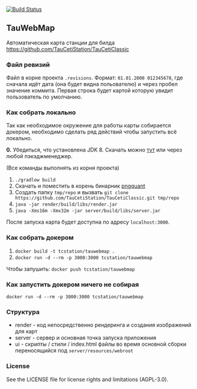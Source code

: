 [![Build Status](https://travis-ci.org/TauCetiStation/TauWebMap.svg?branch=master)](https://travis-ci.org/TauCetiStation/TauWebMap)

## TauWebMap
Автоматическая карта станции для билда https://github.com/TauCetiStation/TauCetiClassic

### Файл ревизий
Файл в корне проекта `.revisions`. Формат: `01.01.2000 012345678`, где сначала идёт дата (она будет видна польователю) и через пробел значение коммита.
Первая строка будет картой которую увидит пользователь по умолчанию.

### Как собрать локально
Так как необходимое окружение для работы карты собирается докером, необходимо сделать ряд действий чтобы запустить всё локально.

**0.** Убедиться, что установлена JDK 8. Скачать можно [тут](https://www.oracle.com/technetwork/java/javase/downloads/jdk8-downloads-2133151.html) или через любой пэкэджменеджер.

(Все команды выполнять из корня проекта)
1. `./gradlew build`
2. Скачать и поместить в корень бинарник [pngquant](https://pngquant.org/)
3. Создать папку `tmp/repo` и вызвать `git clone https://github.com/TauCetiStation/TauCetiClassic.git tmp/repo`
4. `java -jar render/build/libs/render.jar`
5. `java -Xms16m -Xmx32m -jar server/build/libs/server.jar`

После запуска карта будет доступна по адресу `localhost:3000`.

### Как собрать докером
1. `docker build -t tcstation/tauwebmap .`
2. `docker run -d --rm -p 3000:3000 tcstation/tauwebmap`

Чтобы запушить: `docker push tcstation/tauwebmap`

### Как запустить докером ничего не собирая
`docker run -d --rm -p 3000:3000 tcstation/tauwebmap`

### Структура
* render - код непосредственно рендеринга и создания изображений для карт
* server - сервер и основная точка запуска приложения
* ui - скрипты / стили / index.html файлы во время основной сборки переносящийся под `server/resources/webroot`

### License
See the LICENSE file for license rights and limitations (AGPL-3.0).